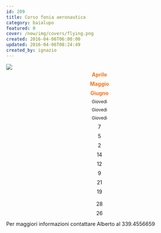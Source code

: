 ```yaml
---
id: 209
title: Corso fonia aeronautica
category: baialupo
featured: 0
cover: /new/img/covers/flying.png
created: 2016-04-06T06:00:00
updated: 2016-04-06T08:24:49
created_by: ignazio
---
```


<style>
    .grid > div {
        padding: 0.25rem 0.5rem;
        text-align: center;
        border-bottom-width: 1px;
        border-color: rgb(255 237 213);
    }

    .grid > div:nth-of-type(1),
    .grid > div:nth-of-type(2),
    .grid > div:nth-of-type(3) {
        border-top-width: 1px;
        border-color: rgb(255 237 213);
        font-weight: bold;
        color: rgb(249 115 22);
    }
</style>

<img class="h-[300px] w-[160px] object-cover float-start mr-3" src="/new/img/stories/2011-10-headset.png"/>

<div class="grid grid-cols-3 my-4">
    <div>Aprile</div>
    <div>Maggio</div>
    <div>Giugno</div>
    <div><small class="text-xs">Giovedì</small></div>
    <div><small class="text-xs">Giovedì</small></div>
    <div><small class="text-xs">Giovedì</small></div>
    <div>7</div>
    <div>5</div>
    <div>2</div>
    <div>14</div>
    <div>12</div>
    <div>9</div>
    <div>21</div>
    <div>19</div>
    <div></div>
    <div>28</div>
    <div>26</div>
    <div></div>
</div>
Per maggiori informazioni contattare Alberto al 339.4556659
